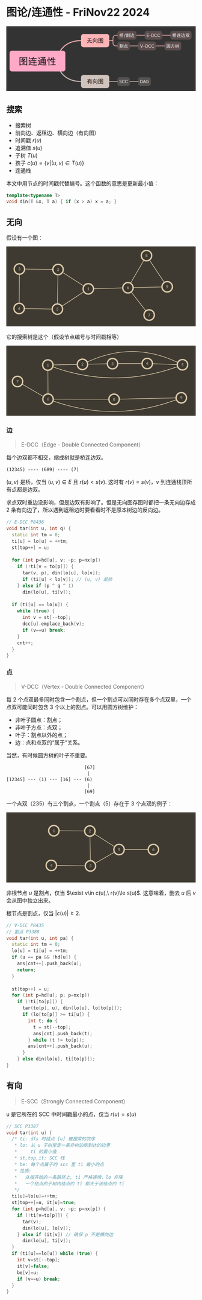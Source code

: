 # 图论/连通性 - FriNov22 2024
![mind](tot.png)

## 搜索
- 搜索树
- 前向边、返租边、横向边（有向图）
- 时间戳 $r(u)$
- 追溯值 $s(u)$
- 子树 $T(u)$
- 孩子 $c(u) = \{v|(u,v)\in T(u)\}$
- 连通栈

本文中用节点的时间戳代替编号。这个函数的意思是更新最小值：
```cpp
template<typename T>
void din(T &x, T a) { if (x > a) x = a; }
```

## 无向
假设有一个图：

![graph](graph.png)

它的搜索树是这个（假设节点编号与时间戳相等）

![tree](tree.png)

### 边
> E-DCC（Edge - Double Connected Component）

每个边双都不相交，缩成树就是桥连边双。
```txt
(12345) ---- (689) ---- (7)
```

$(u,v)$ 是桥，仅当 $(u,v)\in E$ 且 $r(u)<s(v)$. 这时有 $r(v)=s(v)$，$v$ 到连通栈顶所有点都是边双。

求点双时重边没影响，但是边双有影响了。但是无向图存图时都把一条无向边存成 2 条有向边了，所以遇到返租边时要看看时不是原本树边的反向边。
```cpp
// E-DCC P8436
void tar(int u, int q) {
  static int tm = 0;
  ti[u] = lo[u] = ++tm;
  st[top++] = u;

  for (int p=hd[u], v; ~p; p=nx[p])
    if (!ti[v = to[p]]) {
      tar(v, p), din(lo[u], lo[v]);
      if (ti[u] < lo[v]); // (u, v) 是桥
    } else if (p ^ q ^ 1)
      din(lo[u], ti[v]);

  if (ti[u] == lo[u]) {
    while (true) {
      int v = st[--top];
      dcc[u].emplace_back(v);
      if (v==u) break;
    }
    cnt++;
  }
}
```

### 点
> V-DCC（Vertex - Double Connected Component）

每 2 个点双最多同时包含一个割点，但一个割点可以同时存在多个点双里，一个点双可能同时包含 3 个以上的割点。可以用圆方树维护：
- 非叶子圆点：割点；
- 非叶子方点：点双；
- 叶子：割点以外的点；
- 边：点和点双的“属于”关系。

当然，有时候圆方树的叶子不重要。
```
                             [67]
                              |
[12345] --- (1) --- [16] --- (6)
                              |
                             [69]
```

一个点双（235）有三个割点，一个割点（5）存在于 3 个点双的例子：

![exp](exp.png)

非根节点 $u$ 是割点，仅当 $\exist v\in c(u),\ r(v)\le s(u)$. 这意味着，删去 $u$ 后 $v$ 会从图中独立出来。

根节点是割点，仅当 $|c(u)|\ge2$.
```cpp
// V-DCC P8435
// 割点 P3388
void tar(int u, int pa) {
  static int tm = 0;
  lo[u] = ti[u] = ++tm;
  if (u == pa && !hd[u]) {
    ans[cnt++].push_back(u);
    return;
  }

  st[top++] = u;
  for (int p=hd[u]; p; p=nx[p])
    if (!ti[to[p]]) {
      tar(to[p], u), din(lo[u], lo[to[p]]);
      if (lo[to[p]] >= ti[u]) {
        int t; do {
          t = st[--top];
          ans[cnt].push_back(t);
        } while (t != to[p]);
        ans[cnt++].push_back(u);
      }
    } else din(lo[u], ti[to[p]]);
}
```

## 有向
> E-SCC（Strongly Connected Component）

u 是它所在的 SCC 中时间戳最小的点，仅当 $r(u)=s(u)$
```cpp
// SCC P3387
void tar(int u) {
  /* ti: dfs 时结点 [u] 被搜索的次序
   * lo: 从 u 子树里走一条非树边能到达的边里
   *     ti 的最小值
   * st,top,it: SCC 栈
   * be: 每个点属于的 scc 里 ti 最小的点
   * 性质:
   *   从根开始的一条路径上, ti 严格递增，lo 非降
   *   一个结点的子树内结点的 ti 都大于该结点的 ti
   */
  ti[u]=lo[u]=++tm;
  st[top++]=u, it[u]=true;
  for (int p=hd[u], v; ~p; p=nx[p]) {
    if (!ti[v=to[p]]) {
      tar(v);
      din(lo[u], lo[v]);
    } else if (it[v]) // 确保 p 不是横向边
      din(lo[u], ti[v]);
  }
  if (ti[u]==lo[u]) while (true) {
    int v=st[--top];
    it[v]=false;
    be[v]=u;
    if (v==u) break;
  }
}
```
